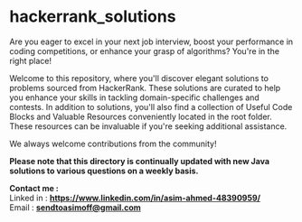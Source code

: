 # hackerrank_solutions
Are you eager to excel in your next job interview, boost your performance in coding competitions, or enhance your grasp of algorithms? You're in the right place!

Welcome to this repository, where you'll discover elegant solutions to problems sourced from HackerRank. These solutions are curated to help you enhance your skills in tackling domain-specific challenges and contests. In addition to solutions, you'll also find a collection of Useful Code Blocks and Valuable Resources conveniently located in the root folder. These resources can be invaluable if you're seeking additional assistance.

We always welcome contributions from the community!

<b>Please note that this directory is continually updated with new Java solutions to various questions on a weekly basis.</b>

<b>Contact me :</b><br>
Linked in : <b>https://www.linkedin.com/in/asim-ahmed-48390959/</b> <br>
Email : <b>sendtoasimoff@gmail.com</b>
